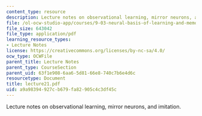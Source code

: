 ```yaml
---
content_type: resource
description: Lecture notes on observational learning, mirror neurons, and imitation.
file: /ol-ocw-studio-app/courses/9-03-neural-basis-of-learning-and-memory-fall-2007/a9a98394927cb679fa82905c4c3df45c_lecture21.pdf
file_size: 643042
file_type: application/pdf
learning_resource_types:
- Lecture Notes
license: https://creativecommons.org/licenses/by-nc-sa/4.0/
ocw_type: OCWFile
parent_title: Lecture Notes
parent_type: CourseSection
parent_uid: 63f1e908-6aa6-5d81-66e8-740c7b6e4d6c
resourcetype: Document
title: lecture21.pdf
uid: a9a98394-927c-b679-fa82-905c4c3df45c
---
```

Lecture notes on observational learning, mirror neurons, and imitation.